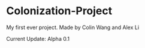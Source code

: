 # Colonization-Project
My first ever project.
Made by Colin Wang and Alex Li



Current Update:
Alpha 0.1
